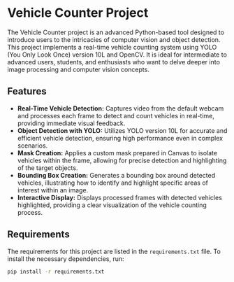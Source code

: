 # Vehicle Counter Project

The Vehicle Counter project is an advanced Python-based tool designed to introduce users to the intricacies of computer vision and object detection. This project implements a real-time vehicle counting system using YOLO (You Only Look Once) version 10L and OpenCV. It is ideal for intermediate to advanced users, students, and enthusiasts who want to delve deeper into image processing and computer vision concepts.

## Features

- **Real-Time Vehicle Detection:** Captures video from the default webcam and processes each frame to detect and count vehicles in real-time, providing immediate visual feedback.
- **Object Detection with YOLO:** Utilizes YOLO version 10L for accurate and efficient vehicle detection, ensuring high performance even in complex scenarios.
- **Mask Creation:** Applies a custom mask prepared in Canvas to isolate vehicles within the frame, allowing for precise detection and highlighting of the target objects.
- **Bounding Box Creation:** Generates a bounding box around detected vehicles, illustrating how to identify and highlight specific areas of interest within an image.
- **Interactive Display:** Displays processed frames with detected vehicles highlighted, providing a clear visualization of the vehicle counting process.

## Requirements

The requirements for this project are listed in the `requirements.txt` file. To install the necessary dependencies, run:

```bash
pip install -r requirements.txt
